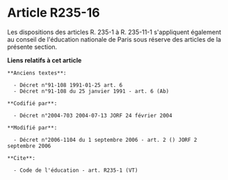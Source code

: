 # Article R235-16

Les dispositions des articles R. 235-1 à R. 235-11-1 s'appliquent également au conseil de l'éducation nationale de Paris sous
réserve des articles de la présente section.

**Liens relatifs à cet article**

	**Anciens textes**:

	  - Décret n°91-108 1991-01-25 art. 6
	  - Décret n°91-108 du 25 janvier 1991 - art. 6 (Ab)

	**Codifié par**:

	  - Décret n°2004-703 2004-07-13 JORF 24 février 2004

	**Modifié par**:

	  - Décret n°2006-1104 du 1 septembre 2006 - art. 2 () JORF 2 septembre 2006

	**Cite**:

	  - Code de l'éducation - art. R235-1 (VT)
